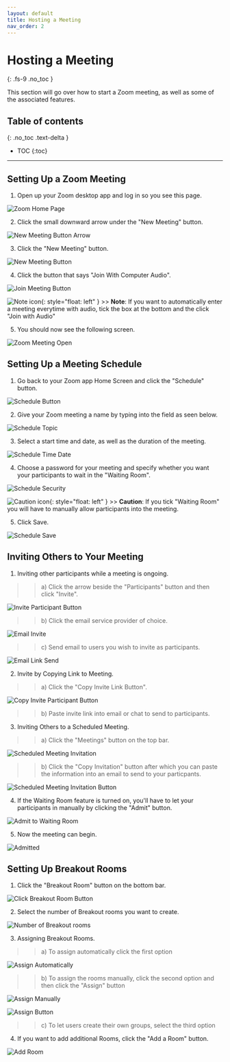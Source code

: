 ```yaml
---
layout: default
title: Hosting a Meeting
nav_order: 2
---
```


# Hosting a Meeting
{: .fs-9 .no_toc }

This section will go over how to start a Zoom meeting, as well as some of the associated features.

## Table of contents
{: .no_toc .text-delta }
* TOC
{:toc}

---

## Setting Up a Zoom Meeting

1. Open up your Zoom desktop app and log in so you see this page.

![Zoom Home Page](https://github.com/crispyfalafel/zoom-guide/blob/gh-pages/assets/images/OpenZoomHomePage.PNG?raw=true "ZoomHomePage")
 
2. Click the small downward arrow under the "New Meeting" button.

![New Meeting Button Arrow](https://github.com/crispyfalafel/zoom-guide/blob/gh-pages/assets/images/newMeetingButtonArrow.PNG?raw=true "NewMeetingButtonArrow")

3. Click the "New Meeting" button.

![New Meeting Button](https://github.com/crispyfalafel/zoom-guide/blob/gh-pages/assets/images/newMeetingButton.PNG?raw=true "NewMeetingButton")

4. Click the button that says "Join With Computer Audio".

![Join Meeting Button](https://github.com/crispyfalafel/zoom-guide/blob/gh-pages/assets/images/joinMeetingWithAudio.PNG?raw=true "JoinMeetingButton")

![Note icon](https://github.com/crispyfalafel/zoom-guide/blob/gh-pages/assets/images/note.png?raw=true "Note"){: style="float: left" }
    >> **Note**: If you want to automatically enter a meeting everytime with audio, tick the box at the bottom and the click "Join with Audio"
  
5. You should now see the following screen. 

![Zoom Meeting Open](https://github.com/crispyfalafel/zoom-guide/blob/gh-pages/assets/images/zoomMeetingMade.png?raw=true "ZoomMeetingOpen")

## Setting Up a Meeting Schedule

1. Go back to your Zoom app Home Screen and click the "Schedule" button.

![Schedule Button](https://github.com/crispyfalafel/zoom-guide/blob/gh-pages/assets/images/scheduleButton.PNG?raw=true "ScheduleButton")

2. Give your Zoom meeting a name by typing into the field as seen below.

![Schedule Topic](https://github.com/crispyfalafel/zoom-guide/blob/gh-pages/assets/images/scheduleTopic.PNG?raw=true "ScheduleTopic")

3. Select a start time and date, as well as the duration of the meeting.

![Schedule Time Date](https://github.com/crispyfalafel/zoom-guide/blob/gh-pages/assets/images/scheduleTimeDate.PNG?raw=true "ScheduleTimeDate")

4. Choose a password for your meeting and specify whether you want your participants to wait in the "Waiting Room".

![Schedule Security](https://github.com/crispyfalafel/zoom-guide/blob/gh-pages/assets/images/scheduleSecurity.PNG?raw=true "ScheduleSecurity")

![Caution icon](https://github.com/crispyfalafel/zoom-guide/blob/gh-pages/assets/images/caution.png?raw=true "Caution"){: style="float: left" }
    >> **Caution**: If you tick "Waiting Room" you will have to manually allow participants into the meeting.
 
5. Click Save.

![Schedule Save](https://github.com/crispyfalafel/zoom-guide/blob/gh-pages/assets/images/scheduleSave.PNG?raw=true "ScheduleSave")


## Inviting Others to Your Meeting

1. Inviting other participants while a meeting is ongoing.

>> a) Click the arrow beside the "Participants" button and then click "Invite".

![Invite Participant Button](https://github.com/crispyfalafel/zoom-guide/blob/gh-pages/assets/images/inviteParticipantButton.PNG?raw=true "InviteParticipantButton")

>> b) Click the email service provider of choice.

![Email Invite](https://github.com/crispyfalafel/zoom-guide/blob/gh-pages/assets/images/emailInvite.png?raw=true "EmailInvite") 

>> c) Send email to users you wish to invite as participants.

![Email Link Send](https://github.com/crispyfalafel/zoom-guide/blob/gh-pages/assets/images/sendEmailLink.png?raw=true "EmailLinkSend") 

2. Invite by Copying Link to Meeting.

>> a) Click the "Copy Invite Link Button".

![Copy Invite Participant Button](https://github.com/crispyfalafel/zoom-guide/blob/gh-pages/assets/images/copyLinkInvitation.PNG?raw=true "CopyInviteParticipantButton")

>> b) Paste invite link into email or chat to send to participants. 

3. Inviting Others to a Scheduled Meeting.

>> a) Click the "Meetings" button on the top bar.

![Scheduled Meeting Invitation](https://github.com/crispyfalafel/zoom-guide/blob/gh-pages/assets/images/scheduleMeetingInvitation.PNG?raw=true "ScheduledMeetingInvitation")

>> b) Click the "Copy Invitation" button after which you can paste the information into an email to send to your particpants. 

![Scheduled Meeting Invitation Button](https://github.com/crispyfalafel/zoom-guide/blob/gh-pages/assets/images/scheduleMeetingInvitationButton.PNG?raw=true "ScheduledMeetingInvitationButton")

4. If the Waiting Room feature is turned on, you'll have to let your participants in manually by clicking the "Admit" button. 

![Admit to Waiting Room](https://github.com/crispyfalafel/zoom-guide/blob/gh-pages/assets/images/admitToWaitingRoom.png?raw=true "AdmitToWaitingRoom") 

5. Now the meeting can begin.

![Admitted](https://github.com/crispyfalafel/zoom-guide/blob/gh-pages/assets/images/admitted.png?raw=true "Admitted") 

## Setting Up Breakout Rooms

1. Click the "Breakout Room" button on the bottom bar.

![Click Breakout Room Button](https://github.com/crispyfalafel/zoom-guide/blob/gh-pages/assets/images/clickBreakoutRoomButton.PNG?raw=true "ClickBreakoutRoomButton")

2. Select the number of Breakout rooms you want to create.

![Number of Breakout rooms](https://github.com/crispyfalafel/zoom-guide/blob/gh-pages/assets/images/numberOfBreakoutRooms.PNG?raw=true "NumberOfBreakoutRooms")

3. Assigning Breakout Rooms.

>> a) To assign automatically click the first option

![Assign Automatically](https://github.com/crispyfalafel/zoom-guide/blob/gh-pages/assets/images/assignAutomatically.PNG?raw=true "AssignAutomatically")

>> b) To assign the rooms manually, click the second option and then click the "Assign" button 

![Assign Manually](https://github.com/crispyfalafel/zoom-guide/blob/gh-pages/assets/images/assignManually.PNG?raw=true "AssignManually")

![Assign Button](https://github.com/crispyfalafel/zoom-guide/blob/gh-pages/assets/images/assignButton.PNG?raw=true "AssignButton")

>> c) To let users create their own groups, select the third option

4. If you want to add additional Rooms, click the "Add a Room" button.

![Add Room](https://github.com/crispyfalafel/zoom-guide/blob/gh-pages/assets/images/addRoom.PNG?raw=true "AddRoom")

